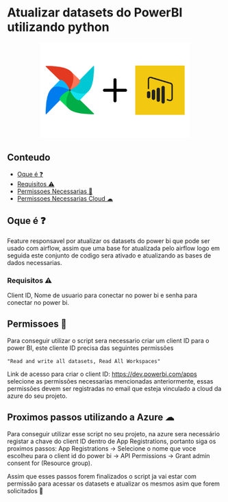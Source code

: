 # Atualizar datasets do PowerBI utilizando python

<p align="center">
  <img src="/src/airflow+power_bi.png" width="350" title="Airflow com power bi" alt="airflow">
</p>

## Conteudo

- [Oque é ❓](#getting_started)
- [Requisitos ⚠ ](#requisitos)
- [Permissoes Necessarias 🔐](#Permissoes_Necessarias)
- [Permissoes Necessarias Cloud ☁](#Azure)


## Oque é ❓<a name = "getting_started"></a>

Feature responsavel por atualizar os datasets do power bi que pode ser usado com airflow, assim que uma base for atualizada pelo airflow logo em seguida este conjunto de codigo sera ativado e atualizando as bases de dados necessarias.

### Requisitos ⚠<a name = "requisitos"></a>

Client ID, Nome de usuario para conectar no power bi e senha para conectar no power bi.

## Permissoes 🔐<a name = "Permissoes_Necessarias"></a>

Para conseguir utilizar o script sera necessario criar um client ID para o power BI, este cliente ID 
precisa das seguintes permissões 
```
"Read and write all datasets, Read All Workspaces"
```
Link de acesso para criar o client ID: https://dev.powerbi.com/apps selecione as permissões necessarias mencionadas anteriormente, essas permissões devem ser registradas no email que esteja vinculado a cloud da azure do seu projeto.

## Proximos passos utilizando a Azure ☁ <a name = "Azure"></a>

Para conseguir utilizar esse script no seu projeto, na azure sera necessário registar a chave do client ID dentro 
de App Registrations, portanto siga os proximos passos: App Registrations -> Selecione o nome que voce escolheu para o client id do power bi -> API Permissions -> Grant admin consent for (Resource group).  

Assim que esses passos forem finalizados o script ja vai estar com permissão para acessar os datasets e atualizar os mesmos asim que forem solicitados 🚀